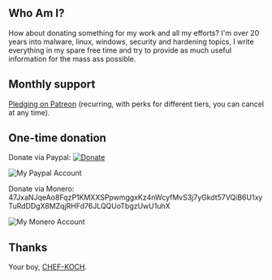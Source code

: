 ## Who Am I? 

How about donating something for my work and all my efforts? I'm over 20 years into malware, linux, windows, security and hardening topics, I write everything in my spare free time and try to provide as much useful information for the mass ass possible. 



## Monthly support

[Pledging on Patreon](https://www.patreon.com/NVinside) (recurring, with perks for different tiers, you can cancel at any time).



## One-time donation

Donate via Paypal: 
[![Donate](https://img.shields.io/badge/Donate-PayPal-green.svg)](https://www.paypal.com/cgi-bin/webscr?cmd=_s-xclick&hosted_button_id=V2DPZ4PDLMBSE)


![My Paypal Account](https://raw.githubusercontent.com/CHEF-KOCH/Donations/master/PayPal/Paypal.png)




Donate via Monero: 47JxaNJqeAo8FqzP1KMXXSPpwmggxKz4nWcyfMvS3j7yGkdt57VQiB6U1xyTuRdDDgX8MZqjRHFd76JLQQUoTbgzUwU1uhX

![My Monero Account](https://raw.githubusercontent.com/CHEF-KOCH/Donations/master/PayPal/Paypal.png)




## Thanks

Your boy, [CHEF-KOCH](https://github.com/CHEF-KOCH).